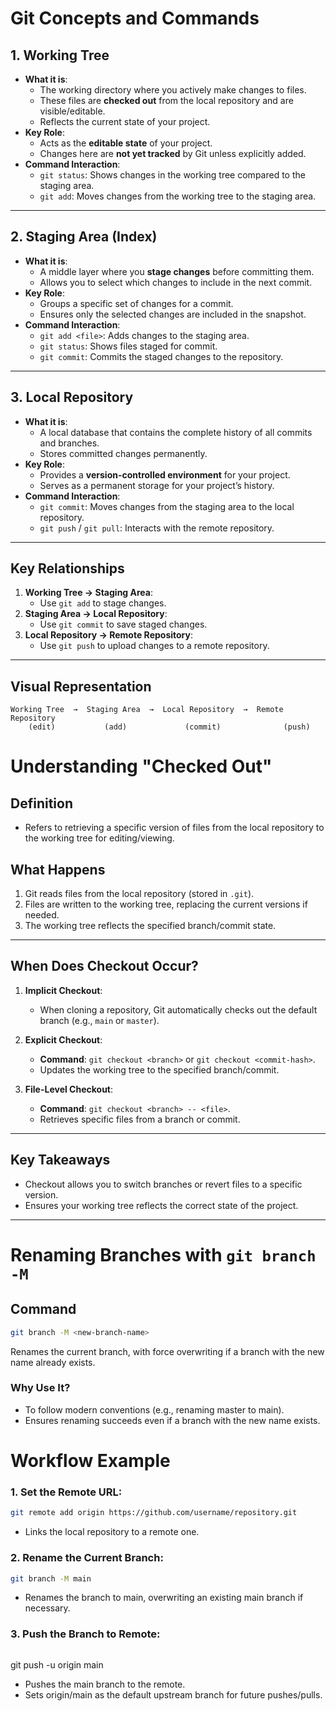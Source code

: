 # Git Concepts and Commands

## 1. Working Tree
- **What it is**:
  - The working directory where you actively make changes to files.
  - These files are **checked out** from the local repository and are visible/editable.
  - Reflects the current state of your project.
- **Key Role**:
  - Acts as the **editable state** of your project.
  - Changes here are **not yet tracked** by Git unless explicitly added.
- **Command Interaction**:
  - `git status`: Shows changes in the working tree compared to the staging area.
  - `git add`: Moves changes from the working tree to the staging area.

---

## 2. Staging Area (Index)
- **What it is**:
  - A middle layer where you **stage changes** before committing them.
  - Allows you to select which changes to include in the next commit.
- **Key Role**:
  - Groups a specific set of changes for a commit.
  - Ensures only the selected changes are included in the snapshot.
- **Command Interaction**:
  - `git add <file>`: Adds changes to the staging area.
  - `git status`: Shows files staged for commit.
  - `git commit`: Commits the staged changes to the repository.

---

## 3. Local Repository
- **What it is**:
  - A local database that contains the complete history of all commits and branches.
  - Stores committed changes permanently.
- **Key Role**:
  - Provides a **version-controlled environment** for your project.
  - Serves as a permanent storage for your project’s history.
- **Command Interaction**:
  - `git commit`: Moves changes from the staging area to the local repository.
  - `git push` / `git pull`: Interacts with the remote repository.

---

## Key Relationships
1. **Working Tree → Staging Area**:
   - Use `git add` to stage changes.
2. **Staging Area → Local Repository**:
   - Use `git commit` to save staged changes.
3. **Local Repository → Remote Repository**:
   - Use `git push` to upload changes to a remote repository.

---

## Visual Representation
```text
Working Tree  →  Staging Area  →  Local Repository  →  Remote Repository
    (edit)           (add)             (commit)              (push)
```

# Understanding "Checked Out"

## Definition
- Refers to retrieving a specific version of files from the local repository to the working tree for editing/viewing.

## What Happens
1. Git reads files from the local repository (stored in `.git`).
2. Files are written to the working tree, replacing the current versions if needed.
3. The working tree reflects the specified branch/commit state.

---

## When Does Checkout Occur?
1. **Implicit Checkout**:
   - When cloning a repository, Git automatically checks out the default branch (e.g., `main` or `master`).

2. **Explicit Checkout**:
   - **Command**: `git checkout <branch>` or `git checkout <commit-hash>`.
   - Updates the working tree to the specified branch/commit.

3. **File-Level Checkout**:
   - **Command**: `git checkout <branch> -- <file>`.
   - Retrieves specific files from a branch or commit.

---

## Key Takeaways
- Checkout allows you to switch branches or revert files to a specific version.
- Ensures your working tree reflects the correct state of the project.

---

# Renaming Branches with `git branch -M`

## Command
```bash
git branch -M <new-branch-name>
```
Renames the current branch, with force overwriting if a branch with the new name already exists.

### Why Use It?
- To follow modern conventions (e.g., renaming master to main).
- Ensures renaming succeeds even if a branch with the new name exists.


# Workflow Example

### 1. Set the Remote URL:
```bash
git remote add origin https://github.com/username/repository.git
```
- Links the local repository to a remote one.

### 2. Rename the Current Branch:
```bash
git branch -M main
```
- Renames the branch to main, overwriting an existing main branch if necessary.

### 3. Push the Branch to Remote:
```bash
```
git push -u origin main
- Pushes the main branch to the remote.
- Sets origin/main as the default upstream branch for future pushes/pulls.
